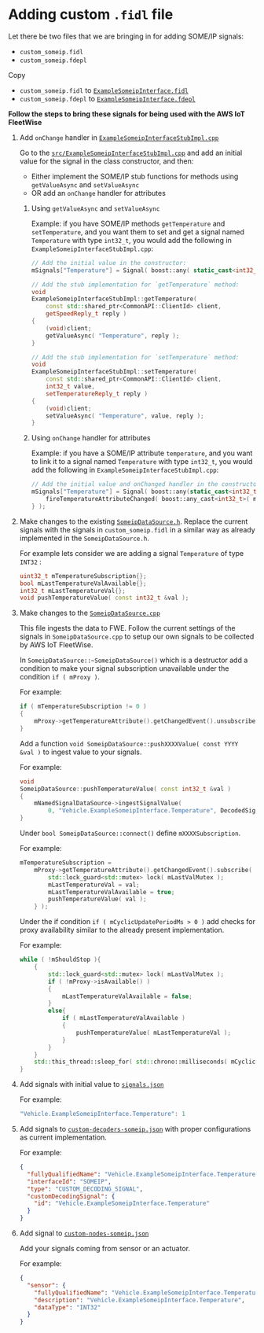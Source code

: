 # Adding custom `.fidl` file

Let there be two files that we are bringing in for adding SOME/IP signals:

- `custom_someip.fidl`
- `custom_someip.fdepl`

Copy

- `custom_someip.fidl` to
  [`ExampleSomeipInterface.fidl`](../../interfaces/someip/fidl/ExampleSomeipInterface.fidl)
- `custom_someip.fdepl` to
  [`ExampleSomeipInterface.fdepl`](../../interfaces/someip/fidl/ExampleSomeipInterface.fdepl)

**Follow the steps to bring these signals for being used with the AWS IoT FleetWise**

1. Add `onChange` handler in
   [`ExampleSomeipInterfaceStubImpl.cpp`](../../tools/someipigen/src/ExampleSomeipInterfaceStubImpl.cpp)

   Go to the
   [`src/ExampleSomeipInterfaceStubImpl.cpp`](../../tools/someipigen/src/ExampleSomeipInterfaceStubImpl.cpp)
   and add an initial value for the signal in the class constructor, and then:

   - Either implement the SOME/IP stub functions for methods using `getValueAsync` and
     `setValueAsync`
   - OR add an `onChange` handler for attributes

   1. Using `getValueAsync` and `setValueAsync`

      Example: if you have SOME/IP methods `getTemperature` and `setTemperature`, and you want them
      to set and get a signal named `Temperature` with type `int32_t`, you would add the following
      in `ExampleSomeipInterfaceStubImpl.cpp`:

      ```cpp
      // Add the initial value in the constructor:
      mSignals["Temperature"] = Signal( boost::any( static_cast<int32_t>( 0 ) ) );

      // Add the stub implementation for `getTemperature` method:
      void
      ExampleSomeipInterfaceStubImpl::getTemperature(
          const std::shared_ptr<CommonAPI::ClientId> client,
          getSpeedReply_t reply )
      {
          (void)client;
          getValueAsync( "Temperature", reply );
      }

      // Add the stub implementation for `setTemperature` method:
      void
      ExampleSomeipInterfaceStubImpl::setTemperature(
          const std::shared_ptr<CommonAPI::ClientId> client,
          int32_t value,
          setTemperatureReply_t reply )
      {
          (void)client;
          setValueAsync( "Temperature", value, reply );
      }
      ```

   1. Using `onChange` handler for attributes

      Example: if you have a SOME/IP attribute `temperature`, and you want to link it to a signal
      named `Temperature` with type `int32_t`, you would add the following in
      `ExampleSomeipInterfaceStubImpl.cpp`:

      ```cpp
      // Add the initial value and onChanged handler in the constructor:
      mSignals["Temperature"] = Signal( boost::any(static_cast<int32_t>( 0 ) ), [this](){
          fireTemperatureAttributeChanged( boost::any_cast<int32_t>( mSignals["Temperature"].value ) );
      } );
      ```

1. Make changes to the existing
   [`SomeipDataSource.h`](../../include/aws/iotfleetwise/SomeipDataSource.h). Replace the current
   signals with the signals in `custom_someip.fidl` in a similar way as already implemented in the
   `SomeipDataSource.h`.

   For example lets consider we are adding a signal `Temperature` of type `INT32` :

   ```cpp
   uint32_t mTemperatureSubscription{};
   bool mLastTemperatureValAvailable{};
   int32_t mLastTemperatureVal{};
   void pushTemperatureValue( const int32_t &val );
   ```

1. Make changes to the [`SomeipDataSource.cpp`](../../src/SomeipDataSource.cpp)

   This file ingests the data to FWE. Follow the current settings of the signals in
   `SomeipDataSource.cpp` to setup our own signals to be collected by AWS IoT FleetWise.

   In `SomeipDataSource::~SomeipDataSource()` which is a destructor add a condition to make your
   signal subscription unavailable under the condition `if ( mProxy )`.

   For example:

   ```cpp
   if ( mTemperatureSubscription != 0 )
   {
       mProxy->getTemperatureAttribute().getChangedEvent().unsubscribe( mTemperatureSubscription );
   }
   ```

   Add a function `void SomeipDataSource::pushXXXXValue( const YYYY &val )` to ingest value to your
   signals.

   For example:

   ```cpp
   void
   SomeipDataSource::pushTemperatureValue( const int32_t &val )
   {
       mNamedSignalDataSource->ingestSignalValue(
           0, "Vehicle.ExampleSomeipInterface.Temperature", DecodedSignalValue{ val, SignalType::INT32 } );
   }
   ```

   Under `bool SomeipDataSource::connect()` define `mXXXXSubscription`.

   For example:

   ```cpp
   mTemperatureSubscription =
       mProxy->getTemperatureAttribute().getChangedEvent().subscribe( [this]( const int32_t &val ) {
           std::lock_guard<std::mutex> lock( mLastValMutex );
           mLastTemperatureVal = val;
           mLastTemperatureValAvailable = true;
           pushTemperatureValue( val );
       } );
   ```

   Under the if condition `if ( mCyclicUpdatePeriodMs > 0 )` add checks for proxy availability
   similar to the already present implementation.

   For example:

   ```cpp
   while ( !mShouldStop ){
       {
           std::lock_guard<std::mutex> lock( mLastValMutex );
           if ( !mProxy->isAvailable() )
           {
               mLastTemperatureValAvailable = false;
           }
           else{
               if ( mLastTemperatureValAvailable )
               {
                   pushTemperatureValue( mLastTemperatureVal );
               }
           }
       }
       std::this_thread::sleep_for( std::chrono::milliseconds( mCyclicUpdatePeriodMs ) );
   }
   ```

1. Add signals with initial value to [`signals.json`](../../tools/someipigen/signals.json)

   For example:

   ```cpp
   "Vehicle.ExampleSomeipInterface.Temperature": 1
   ```

1. Add signals to [`custom-decoders-someip.json`](../../tools/cloud/custom-decoders-someip.json)
   with proper configurations as current implementation.

   For example:

   ```json
   {
     "fullyQualifiedName": "Vehicle.ExampleSomeipInterface.Temperature",
     "interfaceId": "SOMEIP",
     "type": "CUSTOM_DECODING_SIGNAL",
     "customDecodingSignal": {
       "id": "Vehicle.ExampleSomeipInterface.Temperature"
     }
   }
   ```

1. Add signal to [`custom-nodes-someip.json`](../../tools/cloud/custom-nodes-someip.json)

   Add your signals coming from sensor or an actuator.

   For example:

   ```json
   {
     "sensor": {
       "fullyQualifiedName": "Vehicle.ExampleSomeipInterface.Temperature",
       "description": "Vehicle.ExampleSomeipInterface.Temperature",
       "dataType": "INT32"
     }
   }
   ```
